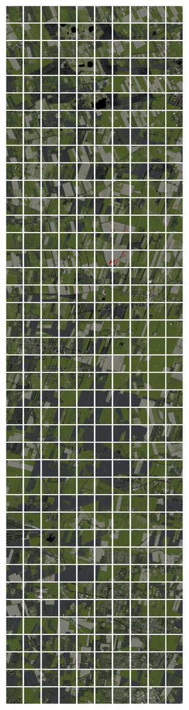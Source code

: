 <html>
<div>
<img src="https://github.com/HakkaTjakka/NL_TILE_MAP/blob/main/18/641/-1063/r.6410.-10630.png" height="44" width="44">
<img src="https://github.com/HakkaTjakka/NL_TILE_MAP/blob/main/18/641/-1063/r.6411.-10630.png" height="44" width="44">
<img src="https://github.com/HakkaTjakka/NL_TILE_MAP/blob/main/18/641/-1063/r.6412.-10630.png" height="44" width="44">
<img src="https://github.com/HakkaTjakka/NL_TILE_MAP/blob/main/18/641/-1063/r.6413.-10630.png" height="44" width="44">
<img src="https://github.com/HakkaTjakka/NL_TILE_MAP/blob/main/18/641/-1063/r.6414.-10630.png" height="44" width="44">
<img src="https://github.com/HakkaTjakka/NL_TILE_MAP/blob/main/18/641/-1063/r.6415.-10630.png" height="44" width="44">
<img src="https://github.com/HakkaTjakka/NL_TILE_MAP/blob/main/18/641/-1063/r.6416.-10630.png" height="44" width="44">
<img src="https://github.com/HakkaTjakka/NL_TILE_MAP/blob/main/18/641/-1063/r.6417.-10630.png" height="44" width="44">
<img src="https://github.com/HakkaTjakka/NL_TILE_MAP/blob/main/18/641/-1063/r.6418.-10630.png" height="44" width="44">
<img src="https://github.com/HakkaTjakka/NL_TILE_MAP/blob/main/18/641/-1063/r.6419.-10630.png" height="44" width="44">
<img src="https://github.com/HakkaTjakka/NL_TILE_MAP/blob/main/18/642/-1063/r.6420.-10630.png" height="44" width="44">
<img src="https://github.com/HakkaTjakka/NL_TILE_MAP/blob/main/18/642/-1063/r.6421.-10630.png" height="44" width="44">
<img src="https://github.com/HakkaTjakka/NL_TILE_MAP/blob/main/18/642/-1063/r.6422.-10630.png" height="44" width="44">
<img src="https://github.com/HakkaTjakka/NL_TILE_MAP/blob/main/18/642/-1063/r.6423.-10630.png" height="44" width="44">
<img src="https://github.com/HakkaTjakka/NL_TILE_MAP/blob/main/18/642/-1063/r.6424.-10630.png" height="44" width="44">
<img src="https://github.com/HakkaTjakka/NL_TILE_MAP/blob/main/18/642/-1063/r.6425.-10630.png" height="44" width="44">
<img src="https://github.com/HakkaTjakka/NL_TILE_MAP/blob/main/18/642/-1063/r.6426.-10630.png" height="44" width="44">
<img src="https://github.com/HakkaTjakka/NL_TILE_MAP/blob/main/18/642/-1063/r.6427.-10630.png" height="44" width="44">
<img src="https://github.com/HakkaTjakka/NL_TILE_MAP/blob/main/18/642/-1063/r.6428.-10630.png" height="44" width="44">
<img src="https://github.com/HakkaTjakka/NL_TILE_MAP/blob/main/18/642/-1063/r.6429.-10630.png" height="44" width="44">
<br>
<img src="https://github.com/HakkaTjakka/NL_TILE_MAP/blob/main/18/641/-1063/r.6410.-10629.png" height="44" width="44">
<img src="https://github.com/HakkaTjakka/NL_TILE_MAP/blob/main/18/641/-1063/r.6411.-10629.png" height="44" width="44">
<img src="https://github.com/HakkaTjakka/NL_TILE_MAP/blob/main/18/641/-1063/r.6412.-10629.png" height="44" width="44">
<img src="https://github.com/HakkaTjakka/NL_TILE_MAP/blob/main/18/641/-1063/r.6413.-10629.png" height="44" width="44">
<img src="https://github.com/HakkaTjakka/NL_TILE_MAP/blob/main/18/641/-1063/r.6414.-10629.png" height="44" width="44">
<img src="https://github.com/HakkaTjakka/NL_TILE_MAP/blob/main/18/641/-1063/r.6415.-10629.png" height="44" width="44">
<img src="https://github.com/HakkaTjakka/NL_TILE_MAP/blob/main/18/641/-1063/r.6416.-10629.png" height="44" width="44">
<img src="https://github.com/HakkaTjakka/NL_TILE_MAP/blob/main/18/641/-1063/r.6417.-10629.png" height="44" width="44">
<img src="https://github.com/HakkaTjakka/NL_TILE_MAP/blob/main/18/641/-1063/r.6418.-10629.png" height="44" width="44">
<img src="https://github.com/HakkaTjakka/NL_TILE_MAP/blob/main/18/641/-1063/r.6419.-10629.png" height="44" width="44">
<img src="https://github.com/HakkaTjakka/NL_TILE_MAP/blob/main/18/642/-1063/r.6420.-10629.png" height="44" width="44">
<img src="https://github.com/HakkaTjakka/NL_TILE_MAP/blob/main/18/642/-1063/r.6421.-10629.png" height="44" width="44">
<img src="https://github.com/HakkaTjakka/NL_TILE_MAP/blob/main/18/642/-1063/r.6422.-10629.png" height="44" width="44">
<img src="https://github.com/HakkaTjakka/NL_TILE_MAP/blob/main/18/642/-1063/r.6423.-10629.png" height="44" width="44">
<img src="https://github.com/HakkaTjakka/NL_TILE_MAP/blob/main/18/642/-1063/r.6424.-10629.png" height="44" width="44">
<img src="https://github.com/HakkaTjakka/NL_TILE_MAP/blob/main/18/642/-1063/r.6425.-10629.png" height="44" width="44">
<img src="https://github.com/HakkaTjakka/NL_TILE_MAP/blob/main/18/642/-1063/r.6426.-10629.png" height="44" width="44">
<img src="https://github.com/HakkaTjakka/NL_TILE_MAP/blob/main/18/642/-1063/r.6427.-10629.png" height="44" width="44">
<img src="https://github.com/HakkaTjakka/NL_TILE_MAP/blob/main/18/642/-1063/r.6428.-10629.png" height="44" width="44">
<img src="https://github.com/HakkaTjakka/NL_TILE_MAP/blob/main/18/642/-1063/r.6429.-10629.png" height="44" width="44">
<br>
<img src="https://github.com/HakkaTjakka/NL_TILE_MAP/blob/main/18/641/-1063/r.6410.-10628.png" height="44" width="44">
<img src="https://github.com/HakkaTjakka/NL_TILE_MAP/blob/main/18/641/-1063/r.6411.-10628.png" height="44" width="44">
<img src="https://github.com/HakkaTjakka/NL_TILE_MAP/blob/main/18/641/-1063/r.6412.-10628.png" height="44" width="44">
<img src="https://github.com/HakkaTjakka/NL_TILE_MAP/blob/main/18/641/-1063/r.6413.-10628.png" height="44" width="44">
<img src="https://github.com/HakkaTjakka/NL_TILE_MAP/blob/main/18/641/-1063/r.6414.-10628.png" height="44" width="44">
<img src="https://github.com/HakkaTjakka/NL_TILE_MAP/blob/main/18/641/-1063/r.6415.-10628.png" height="44" width="44">
<img src="https://github.com/HakkaTjakka/NL_TILE_MAP/blob/main/18/641/-1063/r.6416.-10628.png" height="44" width="44">
<img src="https://github.com/HakkaTjakka/NL_TILE_MAP/blob/main/18/641/-1063/r.6417.-10628.png" height="44" width="44">
<img src="https://github.com/HakkaTjakka/NL_TILE_MAP/blob/main/18/641/-1063/r.6418.-10628.png" height="44" width="44">
<img src="https://github.com/HakkaTjakka/NL_TILE_MAP/blob/main/18/641/-1063/r.6419.-10628.png" height="44" width="44">
<img src="https://github.com/HakkaTjakka/NL_TILE_MAP/blob/main/18/642/-1063/r.6420.-10628.png" height="44" width="44">
<img src="https://github.com/HakkaTjakka/NL_TILE_MAP/blob/main/18/642/-1063/r.6421.-10628.png" height="44" width="44">
<img src="https://github.com/HakkaTjakka/NL_TILE_MAP/blob/main/18/642/-1063/r.6422.-10628.png" height="44" width="44">
<img src="https://github.com/HakkaTjakka/NL_TILE_MAP/blob/main/18/642/-1063/r.6423.-10628.png" height="44" width="44">
<img src="https://github.com/HakkaTjakka/NL_TILE_MAP/blob/main/18/642/-1063/r.6424.-10628.png" height="44" width="44">
<img src="https://github.com/HakkaTjakka/NL_TILE_MAP/blob/main/18/642/-1063/r.6425.-10628.png" height="44" width="44">
<img src="https://github.com/HakkaTjakka/NL_TILE_MAP/blob/main/18/642/-1063/r.6426.-10628.png" height="44" width="44">
<img src="https://github.com/HakkaTjakka/NL_TILE_MAP/blob/main/18/642/-1063/r.6427.-10628.png" height="44" width="44">
<img src="https://github.com/HakkaTjakka/NL_TILE_MAP/blob/main/18/642/-1063/r.6428.-10628.png" height="44" width="44">
<img src="https://github.com/HakkaTjakka/NL_TILE_MAP/blob/main/18/642/-1063/r.6429.-10628.png" height="44" width="44">
<br>
<img src="https://github.com/HakkaTjakka/NL_TILE_MAP/blob/main/18/641/-1063/r.6410.-10627.png" height="44" width="44">
<img src="https://github.com/HakkaTjakka/NL_TILE_MAP/blob/main/18/641/-1063/r.6411.-10627.png" height="44" width="44">
<img src="https://github.com/HakkaTjakka/NL_TILE_MAP/blob/main/18/641/-1063/r.6412.-10627.png" height="44" width="44">
<img src="https://github.com/HakkaTjakka/NL_TILE_MAP/blob/main/18/641/-1063/r.6413.-10627.png" height="44" width="44">
<img src="https://github.com/HakkaTjakka/NL_TILE_MAP/blob/main/18/641/-1063/r.6414.-10627.png" height="44" width="44">
<img src="https://github.com/HakkaTjakka/NL_TILE_MAP/blob/main/18/641/-1063/r.6415.-10627.png" height="44" width="44">
<img src="https://github.com/HakkaTjakka/NL_TILE_MAP/blob/main/18/641/-1063/r.6416.-10627.png" height="44" width="44">
<img src="https://github.com/HakkaTjakka/NL_TILE_MAP/blob/main/18/641/-1063/r.6417.-10627.png" height="44" width="44">
<img src="https://github.com/HakkaTjakka/NL_TILE_MAP/blob/main/18/641/-1063/r.6418.-10627.png" height="44" width="44">
<img src="https://github.com/HakkaTjakka/NL_TILE_MAP/blob/main/18/641/-1063/r.6419.-10627.png" height="44" width="44">
<img src="https://github.com/HakkaTjakka/NL_TILE_MAP/blob/main/18/642/-1063/r.6420.-10627.png" height="44" width="44">
<img src="https://github.com/HakkaTjakka/NL_TILE_MAP/blob/main/18/642/-1063/r.6421.-10627.png" height="44" width="44">
<img src="https://github.com/HakkaTjakka/NL_TILE_MAP/blob/main/18/642/-1063/r.6422.-10627.png" height="44" width="44">
<img src="https://github.com/HakkaTjakka/NL_TILE_MAP/blob/main/18/642/-1063/r.6423.-10627.png" height="44" width="44">
<img src="https://github.com/HakkaTjakka/NL_TILE_MAP/blob/main/18/642/-1063/r.6424.-10627.png" height="44" width="44">
<img src="https://github.com/HakkaTjakka/NL_TILE_MAP/blob/main/18/642/-1063/r.6425.-10627.png" height="44" width="44">
<img src="https://github.com/HakkaTjakka/NL_TILE_MAP/blob/main/18/642/-1063/r.6426.-10627.png" height="44" width="44">
<img src="https://github.com/HakkaTjakka/NL_TILE_MAP/blob/main/18/642/-1063/r.6427.-10627.png" height="44" width="44">
<img src="https://github.com/HakkaTjakka/NL_TILE_MAP/blob/main/18/642/-1063/r.6428.-10627.png" height="44" width="44">
<img src="https://github.com/HakkaTjakka/NL_TILE_MAP/blob/main/18/642/-1063/r.6429.-10627.png" height="44" width="44">
<br>
<img src="https://github.com/HakkaTjakka/NL_TILE_MAP/blob/main/18/641/-1063/r.6410.-10626.png" height="44" width="44">
<img src="https://github.com/HakkaTjakka/NL_TILE_MAP/blob/main/18/641/-1063/r.6411.-10626.png" height="44" width="44">
<img src="https://github.com/HakkaTjakka/NL_TILE_MAP/blob/main/18/641/-1063/r.6412.-10626.png" height="44" width="44">
<img src="https://github.com/HakkaTjakka/NL_TILE_MAP/blob/main/18/641/-1063/r.6413.-10626.png" height="44" width="44">
<img src="https://github.com/HakkaTjakka/NL_TILE_MAP/blob/main/18/641/-1063/r.6414.-10626.png" height="44" width="44">
<img src="https://github.com/HakkaTjakka/NL_TILE_MAP/blob/main/18/641/-1063/r.6415.-10626.png" height="44" width="44">
<img src="https://github.com/HakkaTjakka/NL_TILE_MAP/blob/main/18/641/-1063/r.6416.-10626.png" height="44" width="44">
<img src="https://github.com/HakkaTjakka/NL_TILE_MAP/blob/main/18/641/-1063/r.6417.-10626.png" height="44" width="44">
<img src="https://github.com/HakkaTjakka/NL_TILE_MAP/blob/main/18/641/-1063/r.6418.-10626.png" height="44" width="44">
<img src="https://github.com/HakkaTjakka/NL_TILE_MAP/blob/main/18/641/-1063/r.6419.-10626.png" height="44" width="44">
<img src="https://github.com/HakkaTjakka/NL_TILE_MAP/blob/main/18/642/-1063/r.6420.-10626.png" height="44" width="44">
<img src="https://github.com/HakkaTjakka/NL_TILE_MAP/blob/main/18/642/-1063/r.6421.-10626.png" height="44" width="44">
<img src="https://github.com/HakkaTjakka/NL_TILE_MAP/blob/main/18/642/-1063/r.6422.-10626.png" height="44" width="44">
<img src="https://github.com/HakkaTjakka/NL_TILE_MAP/blob/main/18/642/-1063/r.6423.-10626.png" height="44" width="44">
<img src="https://github.com/HakkaTjakka/NL_TILE_MAP/blob/main/18/642/-1063/r.6424.-10626.png" height="44" width="44">
<img src="https://github.com/HakkaTjakka/NL_TILE_MAP/blob/main/18/642/-1063/r.6425.-10626.png" height="44" width="44">
<img src="https://github.com/HakkaTjakka/NL_TILE_MAP/blob/main/18/642/-1063/r.6426.-10626.png" height="44" width="44">
<img src="https://github.com/HakkaTjakka/NL_TILE_MAP/blob/main/18/642/-1063/r.6427.-10626.png" height="44" width="44">
<img src="https://github.com/HakkaTjakka/NL_TILE_MAP/blob/main/18/642/-1063/r.6428.-10626.png" height="44" width="44">
<img src="https://github.com/HakkaTjakka/NL_TILE_MAP/blob/main/18/642/-1063/r.6429.-10626.png" height="44" width="44">
<br>
<img src="https://github.com/HakkaTjakka/NL_TILE_MAP/blob/main/18/641/-1063/r.6410.-10625.png" height="44" width="44">
<img src="https://github.com/HakkaTjakka/NL_TILE_MAP/blob/main/18/641/-1063/r.6411.-10625.png" height="44" width="44">
<img src="https://github.com/HakkaTjakka/NL_TILE_MAP/blob/main/18/641/-1063/r.6412.-10625.png" height="44" width="44">
<img src="https://github.com/HakkaTjakka/NL_TILE_MAP/blob/main/18/641/-1063/r.6413.-10625.png" height="44" width="44">
<img src="https://github.com/HakkaTjakka/NL_TILE_MAP/blob/main/18/641/-1063/r.6414.-10625.png" height="44" width="44">
<img src="https://github.com/HakkaTjakka/NL_TILE_MAP/blob/main/18/641/-1063/r.6415.-10625.png" height="44" width="44">
<img src="https://github.com/HakkaTjakka/NL_TILE_MAP/blob/main/18/641/-1063/r.6416.-10625.png" height="44" width="44">
<img src="https://github.com/HakkaTjakka/NL_TILE_MAP/blob/main/18/641/-1063/r.6417.-10625.png" height="44" width="44">
<img src="https://github.com/HakkaTjakka/NL_TILE_MAP/blob/main/18/641/-1063/r.6418.-10625.png" height="44" width="44">
<img src="https://github.com/HakkaTjakka/NL_TILE_MAP/blob/main/18/641/-1063/r.6419.-10625.png" height="44" width="44">
<img src="https://github.com/HakkaTjakka/NL_TILE_MAP/blob/main/18/642/-1063/r.6420.-10625.png" height="44" width="44">
<img src="https://github.com/HakkaTjakka/NL_TILE_MAP/blob/main/18/642/-1063/r.6421.-10625.png" height="44" width="44">
<img src="https://github.com/HakkaTjakka/NL_TILE_MAP/blob/main/18/642/-1063/r.6422.-10625.png" height="44" width="44">
<img src="https://github.com/HakkaTjakka/NL_TILE_MAP/blob/main/18/642/-1063/r.6423.-10625.png" height="44" width="44">
<img src="https://github.com/HakkaTjakka/NL_TILE_MAP/blob/main/18/642/-1063/r.6424.-10625.png" height="44" width="44">
<img src="https://github.com/HakkaTjakka/NL_TILE_MAP/blob/main/18/642/-1063/r.6425.-10625.png" height="44" width="44">
<img src="https://github.com/HakkaTjakka/NL_TILE_MAP/blob/main/18/642/-1063/r.6426.-10625.png" height="44" width="44">
<img src="https://github.com/HakkaTjakka/NL_TILE_MAP/blob/main/18/642/-1063/r.6427.-10625.png" height="44" width="44">
<img src="https://github.com/HakkaTjakka/NL_TILE_MAP/blob/main/18/642/-1063/r.6428.-10625.png" height="44" width="44">
<img src="https://github.com/HakkaTjakka/NL_TILE_MAP/blob/main/18/642/-1063/r.6429.-10625.png" height="44" width="44">
<br>
<img src="https://github.com/HakkaTjakka/NL_TILE_MAP/blob/main/18/641/-1063/r.6410.-10624.png" height="44" width="44">
<img src="https://github.com/HakkaTjakka/NL_TILE_MAP/blob/main/18/641/-1063/r.6411.-10624.png" height="44" width="44">
<img src="https://github.com/HakkaTjakka/NL_TILE_MAP/blob/main/18/641/-1063/r.6412.-10624.png" height="44" width="44">
<img src="https://github.com/HakkaTjakka/NL_TILE_MAP/blob/main/18/641/-1063/r.6413.-10624.png" height="44" width="44">
<img src="https://github.com/HakkaTjakka/NL_TILE_MAP/blob/main/18/641/-1063/r.6414.-10624.png" height="44" width="44">
<img src="https://github.com/HakkaTjakka/NL_TILE_MAP/blob/main/18/641/-1063/r.6415.-10624.png" height="44" width="44">
<img src="https://github.com/HakkaTjakka/NL_TILE_MAP/blob/main/18/641/-1063/r.6416.-10624.png" height="44" width="44">
<img src="https://github.com/HakkaTjakka/NL_TILE_MAP/blob/main/18/641/-1063/r.6417.-10624.png" height="44" width="44">
<img src="https://github.com/HakkaTjakka/NL_TILE_MAP/blob/main/18/641/-1063/r.6418.-10624.png" height="44" width="44">
<img src="https://github.com/HakkaTjakka/NL_TILE_MAP/blob/main/18/641/-1063/r.6419.-10624.png" height="44" width="44">
<img src="https://github.com/HakkaTjakka/NL_TILE_MAP/blob/main/18/642/-1063/r.6420.-10624.png" height="44" width="44">
<img src="https://github.com/HakkaTjakka/NL_TILE_MAP/blob/main/18/642/-1063/r.6421.-10624.png" height="44" width="44">
<img src="https://github.com/HakkaTjakka/NL_TILE_MAP/blob/main/18/642/-1063/r.6422.-10624.png" height="44" width="44">
<img src="https://github.com/HakkaTjakka/NL_TILE_MAP/blob/main/18/642/-1063/r.6423.-10624.png" height="44" width="44">
<img src="https://github.com/HakkaTjakka/NL_TILE_MAP/blob/main/18/642/-1063/r.6424.-10624.png" height="44" width="44">
<img src="https://github.com/HakkaTjakka/NL_TILE_MAP/blob/main/18/642/-1063/r.6425.-10624.png" height="44" width="44">
<img src="https://github.com/HakkaTjakka/NL_TILE_MAP/blob/main/18/642/-1063/r.6426.-10624.png" height="44" width="44">
<img src="https://github.com/HakkaTjakka/NL_TILE_MAP/blob/main/18/642/-1063/r.6427.-10624.png" height="44" width="44">
<img src="https://github.com/HakkaTjakka/NL_TILE_MAP/blob/main/18/642/-1063/r.6428.-10624.png" height="44" width="44">
<img src="https://github.com/HakkaTjakka/NL_TILE_MAP/blob/main/18/642/-1063/r.6429.-10624.png" height="44" width="44">
<br>
<img src="https://github.com/HakkaTjakka/NL_TILE_MAP/blob/main/18/641/-1063/r.6410.-10623.png" height="44" width="44">
<img src="https://github.com/HakkaTjakka/NL_TILE_MAP/blob/main/18/641/-1063/r.6411.-10623.png" height="44" width="44">
<img src="https://github.com/HakkaTjakka/NL_TILE_MAP/blob/main/18/641/-1063/r.6412.-10623.png" height="44" width="44">
<img src="https://github.com/HakkaTjakka/NL_TILE_MAP/blob/main/18/641/-1063/r.6413.-10623.png" height="44" width="44">
<img src="https://github.com/HakkaTjakka/NL_TILE_MAP/blob/main/18/641/-1063/r.6414.-10623.png" height="44" width="44">
<img src="https://github.com/HakkaTjakka/NL_TILE_MAP/blob/main/18/641/-1063/r.6415.-10623.png" height="44" width="44">
<img src="https://github.com/HakkaTjakka/NL_TILE_MAP/blob/main/18/641/-1063/r.6416.-10623.png" height="44" width="44">
<img src="https://github.com/HakkaTjakka/NL_TILE_MAP/blob/main/18/641/-1063/r.6417.-10623.png" height="44" width="44">
<img src="https://github.com/HakkaTjakka/NL_TILE_MAP/blob/main/18/641/-1063/r.6418.-10623.png" height="44" width="44">
<img src="https://github.com/HakkaTjakka/NL_TILE_MAP/blob/main/18/641/-1063/r.6419.-10623.png" height="44" width="44">
<img src="https://github.com/HakkaTjakka/NL_TILE_MAP/blob/main/18/642/-1063/r.6420.-10623.png" height="44" width="44">
<img src="https://github.com/HakkaTjakka/NL_TILE_MAP/blob/main/18/642/-1063/r.6421.-10623.png" height="44" width="44">
<img src="https://github.com/HakkaTjakka/NL_TILE_MAP/blob/main/18/642/-1063/r.6422.-10623.png" height="44" width="44">
<img src="https://github.com/HakkaTjakka/NL_TILE_MAP/blob/main/18/642/-1063/r.6423.-10623.png" height="44" width="44">
<img src="https://github.com/HakkaTjakka/NL_TILE_MAP/blob/main/18/642/-1063/r.6424.-10623.png" height="44" width="44">
<img src="https://github.com/HakkaTjakka/NL_TILE_MAP/blob/main/18/642/-1063/r.6425.-10623.png" height="44" width="44">
<img src="https://github.com/HakkaTjakka/NL_TILE_MAP/blob/main/18/642/-1063/r.6426.-10623.png" height="44" width="44">
<img src="https://github.com/HakkaTjakka/NL_TILE_MAP/blob/main/18/642/-1063/r.6427.-10623.png" height="44" width="44">
<img src="https://github.com/HakkaTjakka/NL_TILE_MAP/blob/main/18/642/-1063/r.6428.-10623.png" height="44" width="44">
<img src="https://github.com/HakkaTjakka/NL_TILE_MAP/blob/main/18/642/-1063/r.6429.-10623.png" height="44" width="44">
<br>
<img src="https://github.com/HakkaTjakka/NL_TILE_MAP/blob/main/18/641/-1063/r.6410.-10622.png" height="44" width="44">
<img src="https://github.com/HakkaTjakka/NL_TILE_MAP/blob/main/18/641/-1063/r.6411.-10622.png" height="44" width="44">
<img src="https://github.com/HakkaTjakka/NL_TILE_MAP/blob/main/18/641/-1063/r.6412.-10622.png" height="44" width="44">
<img src="https://github.com/HakkaTjakka/NL_TILE_MAP/blob/main/18/641/-1063/r.6413.-10622.png" height="44" width="44">
<img src="https://github.com/HakkaTjakka/NL_TILE_MAP/blob/main/18/641/-1063/r.6414.-10622.png" height="44" width="44">
<img src="https://github.com/HakkaTjakka/NL_TILE_MAP/blob/main/18/641/-1063/r.6415.-10622.png" height="44" width="44">
<img src="https://github.com/HakkaTjakka/NL_TILE_MAP/blob/main/18/641/-1063/r.6416.-10622.png" height="44" width="44">
<img src="https://github.com/HakkaTjakka/NL_TILE_MAP/blob/main/18/641/-1063/r.6417.-10622.png" height="44" width="44">
<img src="https://github.com/HakkaTjakka/NL_TILE_MAP/blob/main/18/641/-1063/r.6418.-10622.png" height="44" width="44">
<img src="https://github.com/HakkaTjakka/NL_TILE_MAP/blob/main/18/641/-1063/r.6419.-10622.png" height="44" width="44">
<img src="https://github.com/HakkaTjakka/NL_TILE_MAP/blob/main/18/642/-1063/r.6420.-10622.png" height="44" width="44">
<img src="https://github.com/HakkaTjakka/NL_TILE_MAP/blob/main/18/642/-1063/r.6421.-10622.png" height="44" width="44">
<img src="https://github.com/HakkaTjakka/NL_TILE_MAP/blob/main/18/642/-1063/r.6422.-10622.png" height="44" width="44">
<img src="https://github.com/HakkaTjakka/NL_TILE_MAP/blob/main/18/642/-1063/r.6423.-10622.png" height="44" width="44">
<img src="https://github.com/HakkaTjakka/NL_TILE_MAP/blob/main/18/642/-1063/r.6424.-10622.png" height="44" width="44">
<img src="https://github.com/HakkaTjakka/NL_TILE_MAP/blob/main/18/642/-1063/r.6425.-10622.png" height="44" width="44">
<img src="https://github.com/HakkaTjakka/NL_TILE_MAP/blob/main/18/642/-1063/r.6426.-10622.png" height="44" width="44">
<img src="https://github.com/HakkaTjakka/NL_TILE_MAP/blob/main/18/642/-1063/r.6427.-10622.png" height="44" width="44">
<img src="https://github.com/HakkaTjakka/NL_TILE_MAP/blob/main/18/642/-1063/r.6428.-10622.png" height="44" width="44">
<img src="https://github.com/HakkaTjakka/NL_TILE_MAP/blob/main/18/642/-1063/r.6429.-10622.png" height="44" width="44">
<br>
<img src="https://github.com/HakkaTjakka/NL_TILE_MAP/blob/main/18/641/-1063/r.6410.-10621.png" height="44" width="44">
<img src="https://github.com/HakkaTjakka/NL_TILE_MAP/blob/main/18/641/-1063/r.6411.-10621.png" height="44" width="44">
<img src="https://github.com/HakkaTjakka/NL_TILE_MAP/blob/main/18/641/-1063/r.6412.-10621.png" height="44" width="44">
<img src="https://github.com/HakkaTjakka/NL_TILE_MAP/blob/main/18/641/-1063/r.6413.-10621.png" height="44" width="44">
<img src="https://github.com/HakkaTjakka/NL_TILE_MAP/blob/main/18/641/-1063/r.6414.-10621.png" height="44" width="44">
<img src="https://github.com/HakkaTjakka/NL_TILE_MAP/blob/main/18/641/-1063/r.6415.-10621.png" height="44" width="44">
<img src="https://github.com/HakkaTjakka/NL_TILE_MAP/blob/main/18/641/-1063/r.6416.-10621.png" height="44" width="44">
<img src="https://github.com/HakkaTjakka/NL_TILE_MAP/blob/main/18/641/-1063/r.6417.-10621.png" height="44" width="44">
<img src="https://github.com/HakkaTjakka/NL_TILE_MAP/blob/main/18/641/-1063/r.6418.-10621.png" height="44" width="44">
<img src="https://github.com/HakkaTjakka/NL_TILE_MAP/blob/main/18/641/-1063/r.6419.-10621.png" height="44" width="44">
<img src="https://github.com/HakkaTjakka/NL_TILE_MAP/blob/main/18/642/-1063/r.6420.-10621.png" height="44" width="44">
<img src="https://github.com/HakkaTjakka/NL_TILE_MAP/blob/main/18/642/-1063/r.6421.-10621.png" height="44" width="44">
<img src="https://github.com/HakkaTjakka/NL_TILE_MAP/blob/main/18/642/-1063/r.6422.-10621.png" height="44" width="44">
<img src="https://github.com/HakkaTjakka/NL_TILE_MAP/blob/main/18/642/-1063/r.6423.-10621.png" height="44" width="44">
<img src="https://github.com/HakkaTjakka/NL_TILE_MAP/blob/main/18/642/-1063/r.6424.-10621.png" height="44" width="44">
<img src="https://github.com/HakkaTjakka/NL_TILE_MAP/blob/main/18/642/-1063/r.6425.-10621.png" height="44" width="44">
<img src="https://github.com/HakkaTjakka/NL_TILE_MAP/blob/main/18/642/-1063/r.6426.-10621.png" height="44" width="44">
<img src="https://github.com/HakkaTjakka/NL_TILE_MAP/blob/main/18/642/-1063/r.6427.-10621.png" height="44" width="44">
<img src="https://github.com/HakkaTjakka/NL_TILE_MAP/blob/main/18/642/-1063/r.6428.-10621.png" height="44" width="44">
<img src="https://github.com/HakkaTjakka/NL_TILE_MAP/blob/main/18/642/-1063/r.6429.-10621.png" height="44" width="44">
<br>
<img src="https://github.com/HakkaTjakka/NL_TILE_MAP/blob/main/18/641/-1062/r.6410.-10620.png" height="44" width="44">
<img src="https://github.com/HakkaTjakka/NL_TILE_MAP/blob/main/18/641/-1062/r.6411.-10620.png" height="44" width="44">
<img src="https://github.com/HakkaTjakka/NL_TILE_MAP/blob/main/18/641/-1062/r.6412.-10620.png" height="44" width="44">
<img src="https://github.com/HakkaTjakka/NL_TILE_MAP/blob/main/18/641/-1062/r.6413.-10620.png" height="44" width="44">
<img src="https://github.com/HakkaTjakka/NL_TILE_MAP/blob/main/18/641/-1062/r.6414.-10620.png" height="44" width="44">
<img src="https://github.com/HakkaTjakka/NL_TILE_MAP/blob/main/18/641/-1062/r.6415.-10620.png" height="44" width="44">
<img src="https://github.com/HakkaTjakka/NL_TILE_MAP/blob/main/18/641/-1062/r.6416.-10620.png" height="44" width="44">
<img src="https://github.com/HakkaTjakka/NL_TILE_MAP/blob/main/18/641/-1062/r.6417.-10620.png" height="44" width="44">
<img src="https://github.com/HakkaTjakka/NL_TILE_MAP/blob/main/18/641/-1062/r.6418.-10620.png" height="44" width="44">
<img src="https://github.com/HakkaTjakka/NL_TILE_MAP/blob/main/18/641/-1062/r.6419.-10620.png" height="44" width="44">
<img src="https://github.com/HakkaTjakka/NL_TILE_MAP/blob/main/18/642/-1062/r.6420.-10620.png" height="44" width="44">
<img src="https://github.com/HakkaTjakka/NL_TILE_MAP/blob/main/18/642/-1062/r.6421.-10620.png" height="44" width="44">
<img src="https://github.com/HakkaTjakka/NL_TILE_MAP/blob/main/18/642/-1062/r.6422.-10620.png" height="44" width="44">
<img src="https://github.com/HakkaTjakka/NL_TILE_MAP/blob/main/18/642/-1062/r.6423.-10620.png" height="44" width="44">
<img src="https://github.com/HakkaTjakka/NL_TILE_MAP/blob/main/18/642/-1062/r.6424.-10620.png" height="44" width="44">
<img src="https://github.com/HakkaTjakka/NL_TILE_MAP/blob/main/18/642/-1062/r.6425.-10620.png" height="44" width="44">
<img src="https://github.com/HakkaTjakka/NL_TILE_MAP/blob/main/18/642/-1062/r.6426.-10620.png" height="44" width="44">
<img src="https://github.com/HakkaTjakka/NL_TILE_MAP/blob/main/18/642/-1062/r.6427.-10620.png" height="44" width="44">
<img src="https://github.com/HakkaTjakka/NL_TILE_MAP/blob/main/18/642/-1062/r.6428.-10620.png" height="44" width="44">
<img src="https://github.com/HakkaTjakka/NL_TILE_MAP/blob/main/18/642/-1062/r.6429.-10620.png" height="44" width="44">
<br>
<img src="https://github.com/HakkaTjakka/NL_TILE_MAP/blob/main/18/641/-1062/r.6410.-10619.png" height="44" width="44">
<img src="https://github.com/HakkaTjakka/NL_TILE_MAP/blob/main/18/641/-1062/r.6411.-10619.png" height="44" width="44">
<img src="https://github.com/HakkaTjakka/NL_TILE_MAP/blob/main/18/641/-1062/r.6412.-10619.png" height="44" width="44">
<img src="https://github.com/HakkaTjakka/NL_TILE_MAP/blob/main/18/641/-1062/r.6413.-10619.png" height="44" width="44">
<img src="https://github.com/HakkaTjakka/NL_TILE_MAP/blob/main/18/641/-1062/r.6414.-10619.png" height="44" width="44">
<img src="https://github.com/HakkaTjakka/NL_TILE_MAP/blob/main/18/641/-1062/r.6415.-10619.png" height="44" width="44">
<img src="https://github.com/HakkaTjakka/NL_TILE_MAP/blob/main/18/641/-1062/r.6416.-10619.png" height="44" width="44">
<img src="https://github.com/HakkaTjakka/NL_TILE_MAP/blob/main/18/641/-1062/r.6417.-10619.png" height="44" width="44">
<img src="https://github.com/HakkaTjakka/NL_TILE_MAP/blob/main/18/641/-1062/r.6418.-10619.png" height="44" width="44">
<img src="https://github.com/HakkaTjakka/NL_TILE_MAP/blob/main/18/641/-1062/r.6419.-10619.png" height="44" width="44">
<img src="https://github.com/HakkaTjakka/NL_TILE_MAP/blob/main/18/642/-1062/r.6420.-10619.png" height="44" width="44">
<img src="https://github.com/HakkaTjakka/NL_TILE_MAP/blob/main/18/642/-1062/r.6421.-10619.png" height="44" width="44">
<img src="https://github.com/HakkaTjakka/NL_TILE_MAP/blob/main/18/642/-1062/r.6422.-10619.png" height="44" width="44">
<img src="https://github.com/HakkaTjakka/NL_TILE_MAP/blob/main/18/642/-1062/r.6423.-10619.png" height="44" width="44">
<img src="https://github.com/HakkaTjakka/NL_TILE_MAP/blob/main/18/642/-1062/r.6424.-10619.png" height="44" width="44">
<img src="https://github.com/HakkaTjakka/NL_TILE_MAP/blob/main/18/642/-1062/r.6425.-10619.png" height="44" width="44">
<img src="https://github.com/HakkaTjakka/NL_TILE_MAP/blob/main/18/642/-1062/r.6426.-10619.png" height="44" width="44">
<img src="https://github.com/HakkaTjakka/NL_TILE_MAP/blob/main/18/642/-1062/r.6427.-10619.png" height="44" width="44">
<img src="https://github.com/HakkaTjakka/NL_TILE_MAP/blob/main/18/642/-1062/r.6428.-10619.png" height="44" width="44">
<img src="https://github.com/HakkaTjakka/NL_TILE_MAP/blob/main/18/642/-1062/r.6429.-10619.png" height="44" width="44">
<br>
<img src="https://github.com/HakkaTjakka/NL_TILE_MAP/blob/main/18/641/-1062/r.6410.-10618.png" height="44" width="44">
<img src="https://github.com/HakkaTjakka/NL_TILE_MAP/blob/main/18/641/-1062/r.6411.-10618.png" height="44" width="44">
<img src="https://github.com/HakkaTjakka/NL_TILE_MAP/blob/main/18/641/-1062/r.6412.-10618.png" height="44" width="44">
<img src="https://github.com/HakkaTjakka/NL_TILE_MAP/blob/main/18/641/-1062/r.6413.-10618.png" height="44" width="44">
<img src="https://github.com/HakkaTjakka/NL_TILE_MAP/blob/main/18/641/-1062/r.6414.-10618.png" height="44" width="44">
<img src="https://github.com/HakkaTjakka/NL_TILE_MAP/blob/main/18/641/-1062/r.6415.-10618.png" height="44" width="44">
<img src="https://github.com/HakkaTjakka/NL_TILE_MAP/blob/main/18/641/-1062/r.6416.-10618.png" height="44" width="44">
<img src="https://github.com/HakkaTjakka/NL_TILE_MAP/blob/main/18/641/-1062/r.6417.-10618.png" height="44" width="44">
<img src="https://github.com/HakkaTjakka/NL_TILE_MAP/blob/main/18/641/-1062/r.6418.-10618.png" height="44" width="44">
<img src="https://github.com/HakkaTjakka/NL_TILE_MAP/blob/main/18/641/-1062/r.6419.-10618.png" height="44" width="44">
<img src="https://github.com/HakkaTjakka/NL_TILE_MAP/blob/main/18/642/-1062/r.6420.-10618.png" height="44" width="44">
<img src="https://github.com/HakkaTjakka/NL_TILE_MAP/blob/main/18/642/-1062/r.6421.-10618.png" height="44" width="44">
<img src="https://github.com/HakkaTjakka/NL_TILE_MAP/blob/main/18/642/-1062/r.6422.-10618.png" height="44" width="44">
<img src="https://github.com/HakkaTjakka/NL_TILE_MAP/blob/main/18/642/-1062/r.6423.-10618.png" height="44" width="44">
<img src="https://github.com/HakkaTjakka/NL_TILE_MAP/blob/main/18/642/-1062/r.6424.-10618.png" height="44" width="44">
<img src="https://github.com/HakkaTjakka/NL_TILE_MAP/blob/main/18/642/-1062/r.6425.-10618.png" height="44" width="44">
<img src="https://github.com/HakkaTjakka/NL_TILE_MAP/blob/main/18/642/-1062/r.6426.-10618.png" height="44" width="44">
<img src="https://github.com/HakkaTjakka/NL_TILE_MAP/blob/main/18/642/-1062/r.6427.-10618.png" height="44" width="44">
<img src="https://github.com/HakkaTjakka/NL_TILE_MAP/blob/main/18/642/-1062/r.6428.-10618.png" height="44" width="44">
<img src="https://github.com/HakkaTjakka/NL_TILE_MAP/blob/main/18/642/-1062/r.6429.-10618.png" height="44" width="44">
<br>
<img src="https://github.com/HakkaTjakka/NL_TILE_MAP/blob/main/18/641/-1062/r.6410.-10617.png" height="44" width="44">
<img src="https://github.com/HakkaTjakka/NL_TILE_MAP/blob/main/18/641/-1062/r.6411.-10617.png" height="44" width="44">
<img src="https://github.com/HakkaTjakka/NL_TILE_MAP/blob/main/18/641/-1062/r.6412.-10617.png" height="44" width="44">
<img src="https://github.com/HakkaTjakka/NL_TILE_MAP/blob/main/18/641/-1062/r.6413.-10617.png" height="44" width="44">
<img src="https://github.com/HakkaTjakka/NL_TILE_MAP/blob/main/18/641/-1062/r.6414.-10617.png" height="44" width="44">
<img src="https://github.com/HakkaTjakka/NL_TILE_MAP/blob/main/18/641/-1062/r.6415.-10617.png" height="44" width="44">
<img src="https://github.com/HakkaTjakka/NL_TILE_MAP/blob/main/18/641/-1062/r.6416.-10617.png" height="44" width="44">
<img src="https://github.com/HakkaTjakka/NL_TILE_MAP/blob/main/18/641/-1062/r.6417.-10617.png" height="44" width="44">
<img src="https://github.com/HakkaTjakka/NL_TILE_MAP/blob/main/18/641/-1062/r.6418.-10617.png" height="44" width="44">
<img src="https://github.com/HakkaTjakka/NL_TILE_MAP/blob/main/18/641/-1062/r.6419.-10617.png" height="44" width="44">
<img src="https://github.com/HakkaTjakka/NL_TILE_MAP/blob/main/18/642/-1062/r.6420.-10617.png" height="44" width="44">
<img src="https://github.com/HakkaTjakka/NL_TILE_MAP/blob/main/18/642/-1062/r.6421.-10617.png" height="44" width="44">
<img src="https://github.com/HakkaTjakka/NL_TILE_MAP/blob/main/18/642/-1062/r.6422.-10617.png" height="44" width="44">
<img src="https://github.com/HakkaTjakka/NL_TILE_MAP/blob/main/18/642/-1062/r.6423.-10617.png" height="44" width="44">
<img src="https://github.com/HakkaTjakka/NL_TILE_MAP/blob/main/18/642/-1062/r.6424.-10617.png" height="44" width="44">
<img src="https://github.com/HakkaTjakka/NL_TILE_MAP/blob/main/18/642/-1062/r.6425.-10617.png" height="44" width="44">
<img src="https://github.com/HakkaTjakka/NL_TILE_MAP/blob/main/18/642/-1062/r.6426.-10617.png" height="44" width="44">
<img src="https://github.com/HakkaTjakka/NL_TILE_MAP/blob/main/18/642/-1062/r.6427.-10617.png" height="44" width="44">
<img src="https://github.com/HakkaTjakka/NL_TILE_MAP/blob/main/18/642/-1062/r.6428.-10617.png" height="44" width="44">
<img src="https://github.com/HakkaTjakka/NL_TILE_MAP/blob/main/18/642/-1062/r.6429.-10617.png" height="44" width="44">
<br>
<img src="https://github.com/HakkaTjakka/NL_TILE_MAP/blob/main/18/641/-1062/r.6410.-10616.png" height="44" width="44">
<img src="https://github.com/HakkaTjakka/NL_TILE_MAP/blob/main/18/641/-1062/r.6411.-10616.png" height="44" width="44">
<img src="https://github.com/HakkaTjakka/NL_TILE_MAP/blob/main/18/641/-1062/r.6412.-10616.png" height="44" width="44">
<img src="https://github.com/HakkaTjakka/NL_TILE_MAP/blob/main/18/641/-1062/r.6413.-10616.png" height="44" width="44">
<img src="https://github.com/HakkaTjakka/NL_TILE_MAP/blob/main/18/641/-1062/r.6414.-10616.png" height="44" width="44">
<img src="https://github.com/HakkaTjakka/NL_TILE_MAP/blob/main/18/641/-1062/r.6415.-10616.png" height="44" width="44">
<img src="https://github.com/HakkaTjakka/NL_TILE_MAP/blob/main/18/641/-1062/r.6416.-10616.png" height="44" width="44">
<img src="https://github.com/HakkaTjakka/NL_TILE_MAP/blob/main/18/641/-1062/r.6417.-10616.png" height="44" width="44">
<img src="https://github.com/HakkaTjakka/NL_TILE_MAP/blob/main/18/641/-1062/r.6418.-10616.png" height="44" width="44">
<img src="https://github.com/HakkaTjakka/NL_TILE_MAP/blob/main/18/641/-1062/r.6419.-10616.png" height="44" width="44">
<img src="https://github.com/HakkaTjakka/NL_TILE_MAP/blob/main/18/642/-1062/r.6420.-10616.png" height="44" width="44">
<img src="https://github.com/HakkaTjakka/NL_TILE_MAP/blob/main/18/642/-1062/r.6421.-10616.png" height="44" width="44">
<img src="https://github.com/HakkaTjakka/NL_TILE_MAP/blob/main/18/642/-1062/r.6422.-10616.png" height="44" width="44">
<img src="https://github.com/HakkaTjakka/NL_TILE_MAP/blob/main/18/642/-1062/r.6423.-10616.png" height="44" width="44">
<img src="https://github.com/HakkaTjakka/NL_TILE_MAP/blob/main/18/642/-1062/r.6424.-10616.png" height="44" width="44">
<img src="https://github.com/HakkaTjakka/NL_TILE_MAP/blob/main/18/642/-1062/r.6425.-10616.png" height="44" width="44">
<img src="https://github.com/HakkaTjakka/NL_TILE_MAP/blob/main/18/642/-1062/r.6426.-10616.png" height="44" width="44">
<img src="https://github.com/HakkaTjakka/NL_TILE_MAP/blob/main/18/642/-1062/r.6427.-10616.png" height="44" width="44">
<img src="https://github.com/HakkaTjakka/NL_TILE_MAP/blob/main/18/642/-1062/r.6428.-10616.png" height="44" width="44">
<img src="https://github.com/HakkaTjakka/NL_TILE_MAP/blob/main/18/642/-1062/r.6429.-10616.png" height="44" width="44">
<br>
<img src="https://github.com/HakkaTjakka/NL_TILE_MAP/blob/main/18/641/-1062/r.6410.-10615.png" height="44" width="44">
<img src="https://github.com/HakkaTjakka/NL_TILE_MAP/blob/main/18/641/-1062/r.6411.-10615.png" height="44" width="44">
<img src="https://github.com/HakkaTjakka/NL_TILE_MAP/blob/main/18/641/-1062/r.6412.-10615.png" height="44" width="44">
<img src="https://github.com/HakkaTjakka/NL_TILE_MAP/blob/main/18/641/-1062/r.6413.-10615.png" height="44" width="44">
<img src="https://github.com/HakkaTjakka/NL_TILE_MAP/blob/main/18/641/-1062/r.6414.-10615.png" height="44" width="44">
<img src="https://github.com/HakkaTjakka/NL_TILE_MAP/blob/main/18/641/-1062/r.6415.-10615.png" height="44" width="44">
<img src="https://github.com/HakkaTjakka/NL_TILE_MAP/blob/main/18/641/-1062/r.6416.-10615.png" height="44" width="44">
<img src="https://github.com/HakkaTjakka/NL_TILE_MAP/blob/main/18/641/-1062/r.6417.-10615.png" height="44" width="44">
<img src="https://github.com/HakkaTjakka/NL_TILE_MAP/blob/main/18/641/-1062/r.6418.-10615.png" height="44" width="44">
<img src="https://github.com/HakkaTjakka/NL_TILE_MAP/blob/main/18/641/-1062/r.6419.-10615.png" height="44" width="44">
<img src="https://github.com/HakkaTjakka/NL_TILE_MAP/blob/main/18/642/-1062/r.6420.-10615.png" height="44" width="44">
<img src="https://github.com/HakkaTjakka/NL_TILE_MAP/blob/main/18/642/-1062/r.6421.-10615.png" height="44" width="44">
<img src="https://github.com/HakkaTjakka/NL_TILE_MAP/blob/main/18/642/-1062/r.6422.-10615.png" height="44" width="44">
<img src="https://github.com/HakkaTjakka/NL_TILE_MAP/blob/main/18/642/-1062/r.6423.-10615.png" height="44" width="44">
<img src="https://github.com/HakkaTjakka/NL_TILE_MAP/blob/main/18/642/-1062/r.6424.-10615.png" height="44" width="44">
<img src="https://github.com/HakkaTjakka/NL_TILE_MAP/blob/main/18/642/-1062/r.6425.-10615.png" height="44" width="44">
<img src="https://github.com/HakkaTjakka/NL_TILE_MAP/blob/main/18/642/-1062/r.6426.-10615.png" height="44" width="44">
<img src="https://github.com/HakkaTjakka/NL_TILE_MAP/blob/main/18/642/-1062/r.6427.-10615.png" height="44" width="44">
<img src="https://github.com/HakkaTjakka/NL_TILE_MAP/blob/main/18/642/-1062/r.6428.-10615.png" height="44" width="44">
<img src="https://github.com/HakkaTjakka/NL_TILE_MAP/blob/main/18/642/-1062/r.6429.-10615.png" height="44" width="44">
<br>
<img src="https://github.com/HakkaTjakka/NL_TILE_MAP/blob/main/18/641/-1062/r.6410.-10614.png" height="44" width="44">
<img src="https://github.com/HakkaTjakka/NL_TILE_MAP/blob/main/18/641/-1062/r.6411.-10614.png" height="44" width="44">
<img src="https://github.com/HakkaTjakka/NL_TILE_MAP/blob/main/18/641/-1062/r.6412.-10614.png" height="44" width="44">
<img src="https://github.com/HakkaTjakka/NL_TILE_MAP/blob/main/18/641/-1062/r.6413.-10614.png" height="44" width="44">
<img src="https://github.com/HakkaTjakka/NL_TILE_MAP/blob/main/18/641/-1062/r.6414.-10614.png" height="44" width="44">
<img src="https://github.com/HakkaTjakka/NL_TILE_MAP/blob/main/18/641/-1062/r.6415.-10614.png" height="44" width="44">
<img src="https://github.com/HakkaTjakka/NL_TILE_MAP/blob/main/18/641/-1062/r.6416.-10614.png" height="44" width="44">
<img src="https://github.com/HakkaTjakka/NL_TILE_MAP/blob/main/18/641/-1062/r.6417.-10614.png" height="44" width="44">
<img src="https://github.com/HakkaTjakka/NL_TILE_MAP/blob/main/18/641/-1062/r.6418.-10614.png" height="44" width="44">
<img src="https://github.com/HakkaTjakka/NL_TILE_MAP/blob/main/18/641/-1062/r.6419.-10614.png" height="44" width="44">
<img src="https://github.com/HakkaTjakka/NL_TILE_MAP/blob/main/18/642/-1062/r.6420.-10614.png" height="44" width="44">
<img src="https://github.com/HakkaTjakka/NL_TILE_MAP/blob/main/18/642/-1062/r.6421.-10614.png" height="44" width="44">
<img src="https://github.com/HakkaTjakka/NL_TILE_MAP/blob/main/18/642/-1062/r.6422.-10614.png" height="44" width="44">
<img src="https://github.com/HakkaTjakka/NL_TILE_MAP/blob/main/18/642/-1062/r.6423.-10614.png" height="44" width="44">
<img src="https://github.com/HakkaTjakka/NL_TILE_MAP/blob/main/18/642/-1062/r.6424.-10614.png" height="44" width="44">
<img src="https://github.com/HakkaTjakka/NL_TILE_MAP/blob/main/18/642/-1062/r.6425.-10614.png" height="44" width="44">
<img src="https://github.com/HakkaTjakka/NL_TILE_MAP/blob/main/18/642/-1062/r.6426.-10614.png" height="44" width="44">
<img src="https://github.com/HakkaTjakka/NL_TILE_MAP/blob/main/18/642/-1062/r.6427.-10614.png" height="44" width="44">
<img src="https://github.com/HakkaTjakka/NL_TILE_MAP/blob/main/18/642/-1062/r.6428.-10614.png" height="44" width="44">
<img src="https://github.com/HakkaTjakka/NL_TILE_MAP/blob/main/18/642/-1062/r.6429.-10614.png" height="44" width="44">
<br>
<img src="https://github.com/HakkaTjakka/NL_TILE_MAP/blob/main/18/641/-1062/r.6410.-10613.png" height="44" width="44">
<img src="https://github.com/HakkaTjakka/NL_TILE_MAP/blob/main/18/641/-1062/r.6411.-10613.png" height="44" width="44">
<img src="https://github.com/HakkaTjakka/NL_TILE_MAP/blob/main/18/641/-1062/r.6412.-10613.png" height="44" width="44">
<img src="https://github.com/HakkaTjakka/NL_TILE_MAP/blob/main/18/641/-1062/r.6413.-10613.png" height="44" width="44">
<img src="https://github.com/HakkaTjakka/NL_TILE_MAP/blob/main/18/641/-1062/r.6414.-10613.png" height="44" width="44">
<img src="https://github.com/HakkaTjakka/NL_TILE_MAP/blob/main/18/641/-1062/r.6415.-10613.png" height="44" width="44">
<img src="https://github.com/HakkaTjakka/NL_TILE_MAP/blob/main/18/641/-1062/r.6416.-10613.png" height="44" width="44">
<img src="https://github.com/HakkaTjakka/NL_TILE_MAP/blob/main/18/641/-1062/r.6417.-10613.png" height="44" width="44">
<img src="https://github.com/HakkaTjakka/NL_TILE_MAP/blob/main/18/641/-1062/r.6418.-10613.png" height="44" width="44">
<img src="https://github.com/HakkaTjakka/NL_TILE_MAP/blob/main/18/641/-1062/r.6419.-10613.png" height="44" width="44">
<img src="https://github.com/HakkaTjakka/NL_TILE_MAP/blob/main/18/642/-1062/r.6420.-10613.png" height="44" width="44">
<img src="https://github.com/HakkaTjakka/NL_TILE_MAP/blob/main/18/642/-1062/r.6421.-10613.png" height="44" width="44">
<img src="https://github.com/HakkaTjakka/NL_TILE_MAP/blob/main/18/642/-1062/r.6422.-10613.png" height="44" width="44">
<img src="https://github.com/HakkaTjakka/NL_TILE_MAP/blob/main/18/642/-1062/r.6423.-10613.png" height="44" width="44">
<img src="https://github.com/HakkaTjakka/NL_TILE_MAP/blob/main/18/642/-1062/r.6424.-10613.png" height="44" width="44">
<img src="https://github.com/HakkaTjakka/NL_TILE_MAP/blob/main/18/642/-1062/r.6425.-10613.png" height="44" width="44">
<img src="https://github.com/HakkaTjakka/NL_TILE_MAP/blob/main/18/642/-1062/r.6426.-10613.png" height="44" width="44">
<img src="https://github.com/HakkaTjakka/NL_TILE_MAP/blob/main/18/642/-1062/r.6427.-10613.png" height="44" width="44">
<img src="https://github.com/HakkaTjakka/NL_TILE_MAP/blob/main/18/642/-1062/r.6428.-10613.png" height="44" width="44">
<img src="https://github.com/HakkaTjakka/NL_TILE_MAP/blob/main/18/642/-1062/r.6429.-10613.png" height="44" width="44">
<br>
<img src="https://github.com/HakkaTjakka/NL_TILE_MAP/blob/main/18/641/-1062/r.6410.-10612.png" height="44" width="44">
<img src="https://github.com/HakkaTjakka/NL_TILE_MAP/blob/main/18/641/-1062/r.6411.-10612.png" height="44" width="44">
<img src="https://github.com/HakkaTjakka/NL_TILE_MAP/blob/main/18/641/-1062/r.6412.-10612.png" height="44" width="44">
<img src="https://github.com/HakkaTjakka/NL_TILE_MAP/blob/main/18/641/-1062/r.6413.-10612.png" height="44" width="44">
<img src="https://github.com/HakkaTjakka/NL_TILE_MAP/blob/main/18/641/-1062/r.6414.-10612.png" height="44" width="44">
<img src="https://github.com/HakkaTjakka/NL_TILE_MAP/blob/main/18/641/-1062/r.6415.-10612.png" height="44" width="44">
<img src="https://github.com/HakkaTjakka/NL_TILE_MAP/blob/main/18/641/-1062/r.6416.-10612.png" height="44" width="44">
<img src="https://github.com/HakkaTjakka/NL_TILE_MAP/blob/main/18/641/-1062/r.6417.-10612.png" height="44" width="44">
<img src="https://github.com/HakkaTjakka/NL_TILE_MAP/blob/main/18/641/-1062/r.6418.-10612.png" height="44" width="44">
<img src="https://github.com/HakkaTjakka/NL_TILE_MAP/blob/main/18/641/-1062/r.6419.-10612.png" height="44" width="44">
<img src="https://github.com/HakkaTjakka/NL_TILE_MAP/blob/main/18/642/-1062/r.6420.-10612.png" height="44" width="44">
<img src="https://github.com/HakkaTjakka/NL_TILE_MAP/blob/main/18/642/-1062/r.6421.-10612.png" height="44" width="44">
<img src="https://github.com/HakkaTjakka/NL_TILE_MAP/blob/main/18/642/-1062/r.6422.-10612.png" height="44" width="44">
<img src="https://github.com/HakkaTjakka/NL_TILE_MAP/blob/main/18/642/-1062/r.6423.-10612.png" height="44" width="44">
<img src="https://github.com/HakkaTjakka/NL_TILE_MAP/blob/main/18/642/-1062/r.6424.-10612.png" height="44" width="44">
<img src="https://github.com/HakkaTjakka/NL_TILE_MAP/blob/main/18/642/-1062/r.6425.-10612.png" height="44" width="44">
<img src="https://github.com/HakkaTjakka/NL_TILE_MAP/blob/main/18/642/-1062/r.6426.-10612.png" height="44" width="44">
<img src="https://github.com/HakkaTjakka/NL_TILE_MAP/blob/main/18/642/-1062/r.6427.-10612.png" height="44" width="44">
<img src="https://github.com/HakkaTjakka/NL_TILE_MAP/blob/main/18/642/-1062/r.6428.-10612.png" height="44" width="44">
<img src="https://github.com/HakkaTjakka/NL_TILE_MAP/blob/main/18/642/-1062/r.6429.-10612.png" height="44" width="44">
<br>
<img src="https://github.com/HakkaTjakka/NL_TILE_MAP/blob/main/18/641/-1062/r.6410.-10611.png" height="44" width="44">
<img src="https://github.com/HakkaTjakka/NL_TILE_MAP/blob/main/18/641/-1062/r.6411.-10611.png" height="44" width="44">
<img src="https://github.com/HakkaTjakka/NL_TILE_MAP/blob/main/18/641/-1062/r.6412.-10611.png" height="44" width="44">
<img src="https://github.com/HakkaTjakka/NL_TILE_MAP/blob/main/18/641/-1062/r.6413.-10611.png" height="44" width="44">
<img src="https://github.com/HakkaTjakka/NL_TILE_MAP/blob/main/18/641/-1062/r.6414.-10611.png" height="44" width="44">
<img src="https://github.com/HakkaTjakka/NL_TILE_MAP/blob/main/18/641/-1062/r.6415.-10611.png" height="44" width="44">
<img src="https://github.com/HakkaTjakka/NL_TILE_MAP/blob/main/18/641/-1062/r.6416.-10611.png" height="44" width="44">
<img src="https://github.com/HakkaTjakka/NL_TILE_MAP/blob/main/18/641/-1062/r.6417.-10611.png" height="44" width="44">
<img src="https://github.com/HakkaTjakka/NL_TILE_MAP/blob/main/18/641/-1062/r.6418.-10611.png" height="44" width="44">
<img src="https://github.com/HakkaTjakka/NL_TILE_MAP/blob/main/18/641/-1062/r.6419.-10611.png" height="44" width="44">
<img src="https://github.com/HakkaTjakka/NL_TILE_MAP/blob/main/18/642/-1062/r.6420.-10611.png" height="44" width="44">
<img src="https://github.com/HakkaTjakka/NL_TILE_MAP/blob/main/18/642/-1062/r.6421.-10611.png" height="44" width="44">
<img src="https://github.com/HakkaTjakka/NL_TILE_MAP/blob/main/18/642/-1062/r.6422.-10611.png" height="44" width="44">
<img src="https://github.com/HakkaTjakka/NL_TILE_MAP/blob/main/18/642/-1062/r.6423.-10611.png" height="44" width="44">
<img src="https://github.com/HakkaTjakka/NL_TILE_MAP/blob/main/18/642/-1062/r.6424.-10611.png" height="44" width="44">
<img src="https://github.com/HakkaTjakka/NL_TILE_MAP/blob/main/18/642/-1062/r.6425.-10611.png" height="44" width="44">
<img src="https://github.com/HakkaTjakka/NL_TILE_MAP/blob/main/18/642/-1062/r.6426.-10611.png" height="44" width="44">
<img src="https://github.com/HakkaTjakka/NL_TILE_MAP/blob/main/18/642/-1062/r.6427.-10611.png" height="44" width="44">
<img src="https://github.com/HakkaTjakka/NL_TILE_MAP/blob/main/18/642/-1062/r.6428.-10611.png" height="44" width="44">
<img src="https://github.com/HakkaTjakka/NL_TILE_MAP/blob/main/18/642/-1062/r.6429.-10611.png" height="44" width="44">
<br>
</div>
</html>
